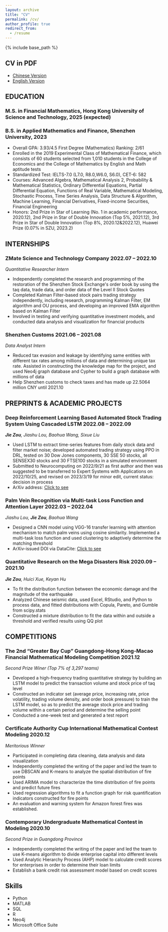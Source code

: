 ```yaml
---
layout: archive
title: "CV"
permalink: /cv/
author_profile: true
redirect_from:
  - /resume
---
```


{% include base_path %}

## CV in PDF
* [Chinese Version](https://ianzou2000.github.io/files/%E9%82%B9%E6%9D%B0-%E9%87%8F%E5%8C%96%E7%A0%94%E7%A9%B6%E5%91%98-2304.pdf)
* [English Version](https://ianzou2000.github.io/files/CV-Jie%20ZOU%20FM.pdf)

## EDUCATION
### M.S. in Financial Mathematics, Hong Kong University of Science and Technology, 2025 (expected)

### B.S. in Applied Mathematics and Finance, Shenzhen University, 2023
* Overall GPA: 3.93/4.5	First Degree (Mathematics) Ranking: 2/61 
* Enrolled in the 2019 Experimental Class of Mathematical Finance, which consists of 60 students selected from 1,010 students in the College of Economics and the College of Mathematics by English and Math aptitude tests
* Standardized Test: IELTS-7.0 (L7.0, R8.0,W6.0, S6.0), CET-6: 582
* Courses: Advanced Algebra, Mathematical Analysis 2, Probability & Mathematical Statistics, Ordinary Differential Equations, Partial Differential Equation, Functions of Real Variable, Mathematical Modeling, Stochastic Process, Time Series Analysis, Data Structure & Algorithm, Machine Learning, Financial Derivatives, Fixed-income Securities, Financial Engineering
* Honors: 2nd Prize in Star of Learning (No. 1 in academic performance, 2020.12), 2nd Prize in Star of Double Innovation (Top 5%, 2021.12), 3rd Prize in Star of Double Innovation (Top 8%, 2020.12&2022.12), Huawei Prize (0.07% in SZU, 2023.2)

## INTERNSHIPS
### ZMate Science and Technology Company    2022.07 – 2022.10
_Quantitative Researcher Intern_
* Independently completed the research and programming of the restoration of the Shenzhen Stock Exchange's order book by using the taq data, trade data, and order data of the Level II Stock Quotes
* Completed Kalman Filter-based stock pairs trading strategy independently, including research, programming Kalman Filter, EM algorithm and OU process, and developing an improved EMA algorithm based on Kalman Filter
* Involved in testing and verifying quantitative investment models, and conducted data analysis and visualization for financial products

### Shenzhen Customs    2021.06 – 2021.08
_Data Analyst Intern_
* Reduced tax evasion and leakage by identifying same entities with different tax rates among millions of data and determining unique tax rate. Assisted in constructing the knowledge map for the project, and used Neo4j graph database and Cypher to build a graph database with millions of data
* Help Shenzhen customs to check taxes and has made up 22.5064 million CNY until 2021.10

## PREPRINTS & ACADEMIC PROJECTS
### Deep Reinforcement Learning Based Automated Stock Trading System Using Cascaded LSTM    2022.08 – 2022.09
_**Jie Zou**, Jiashu Lou, Baohua Wang, Sixue Liu_
* Used LSTM to extract time-series features from daily stock data and filter market noise; developed automated trading strategy using PPO in DRL, tested on 30 Dow Jones components, 30 SSE 50 stocks, all SENSEX30 stocks and 30 FTSE100 stocks in a simulated environment
* Submitted to Neurocomputing on 2022/9/21 as first author and then was suggested to be transferred to Expert Systems with Applications on 2022/10/25, and revised on 2023/3/19 for minor edit, current status: decision in process
* ArXiv address: [Click to see](https://arxiv.org/abs/2212.02721)

### Palm Vein Recognition via Multi-task Loss Function and Attention Layer    2022.03 – 2022.04
_Jiashu Lou, **Jie Zou**, Baohua Wang_
* Designed a CNN model using VGG-16 transfer learning with attention mechanism to match palm veins using cosine similarity. Implemented a multi-task loss function and used clustering to adaptively determine the matching threshold
* ArXiv-issued DOI via DataCite: [Click to see](https://doi.org/10.48550/arXiv.2211.05970)

### Quantitative Research on the Mega Disasters Risk    2020.09 – 2021.10
_**Jie Zou**, Huici Xue, Keyan Hu_
* To fit the distribution function between the economic damage and the magnitude of the earthquake 
* Analyzed Chinese seismic data, used Excel, RStudio, and Python to process data, and fitted distributions with Copula, Pareto, and Gumble from scipy.stats
* Constructed a mixture distribution to fit the data within and outside a threshold and verified results using QQ plot

## COMPETITIONS
### The 2nd “Greater Bay Cup” Guangdong-Hong Kong-Macao Financial Mathematical Modeling Competition   2021.12
_Second Prize Winer (Top 7% of 3,297 teams)_
* Developed a high-frequency trading quantitative strategy by building an LSTM model to predict the transaction volume and stock price of taq level
* Constructed an indicator set (average price, increasing rate, price volatility, trading volume density, and order book pressure) to train the LSTM model, so as to predict the average stock price and trading volume within a certain period and determine the selling point
* Conducted a one-week test and generated a test report

### Certificate Authority Cup International Mathematical Contest Modeling   2020.12
_Meritorious Winner_
* Participated in completing data cleaning, data analysis and data visualization
* Independently completed the writing of the paper and led the team to use DBSCAN and K-means to analyze the spatial distribution of fire points
* Used ARIMA model to characterize the time distribution of fire points and predict future fires
* Used regression algorithms to fit a function graph for risk quantification indicators constructed for fire points
* An evaluation and warning system for Amazon forest fires was established.

### Contemporary Undergraduate Mathematical Contest in Modeling   2020.10
_Second Prize in Guangdong Province_
* Independently completed the writing of the paper and led the team to use K-means algorithm to divide enterprise capital into different levels
* Used Analytic Hierarchy Process (AHP) model to calculate credit scores for enterprises in order to determine their loan limits
* Establish a bank credit risk assessment model based on credit scores

<!-- * Contemporary Undergraduate Mathematical Contest in Modeling   2021.10
* _Third Prize in Guangdong Province_
  * Assisted in using ARIMA, time series clustering, target planning, greedy algorithm, etc. for modeling, and participated
in data cleaning, analysis and visualization, etc.

* “SZU Cup” Mathematical Modeling   2021.06
* _First Prize (Top 2%)_
  * Led teammates to use ARIMA, PCA, grey correlation, NLP and crawler programming, etc. for modeling, and
participated in data cleaning, analysis and visualization, etc.

* Mathematical Contest in Modeling    2021.03
* _Honorable Mention Award_
  *  -->
  
## Skills
* Python
* MATLAB
* SQL
* R
* Neo4j
* Microsoft Office Suite

<!-- Publications
------
  <ul>{% for post in site.publications %}
    {% include archive-single-cv.html %}
  {% endfor %}</ul> -->
  
<!-- Talks
======
  <ul>{% for post in site.talks %}
    {% include archive-single-talk-cv.html %}
  {% endfor %}</ul>
  
Teaching
======
  <ul>{% for post in site.teaching %}
    {% include archive-single-cv.html %}
  {% endfor %}</ul>
  
Service and leadership
======
* Currently signed in to 43 different slack teams -->
